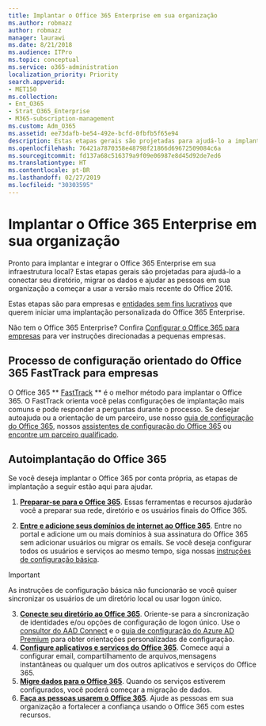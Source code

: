 ```yaml
---
title: Implantar o Office 365 Enterprise em sua organização
ms.author: robmazz
author: robmazz
manager: laurawi
ms.date: 8/21/2018
ms.audience: ITPro
ms.topic: conceptual
ms.service: o365-administration
localization_priority: Priority
search.appverid:
- MET150
ms.collection:
- Ent_O365
- Strat_O365_Enterprise
- M365-subscription-management
ms.custom: Adm_O365
ms.assetid: ee73dafb-be54-492e-bcfd-0fbfb5f65e94
description: Estas etapas gerais são projetadas para ajudá-lo a implantar o Office 365, conectar seu Active Directory, migrar seus dados e ajudar as pessoas em sua organização a começar a usar a versão mais recente do Office 2016.
ms.openlocfilehash: 76421a7870358e48798f21866d69672509084c6a
ms.sourcegitcommit: fd137a68c516379a9f09e06987e8d45d92de7ed6
ms.translationtype: HT
ms.contentlocale: pt-BR
ms.lasthandoff: 02/27/2019
ms.locfileid: "30303595"
---
```

# <a name="deploy-office-365-enterprise-for-your-organization"></a>Implantar o Office 365 Enterprise em sua organização
Pronto para implantar e integrar o Office 365 Enterprise em sua infraestrutura local? Estas etapas gerais são projetadas para ajudá-lo a conectar seu diretório, migrar os dados e ajudar as pessoas em sua organização a começar a usar a versão mais recente do Office 2016.
  
Estas etapas são para empresas e [entidades sem fins lucrativos](https://go.microsoft.com/fwlink/?LinkId=627221) que querem iniciar uma implantação personalizada do Office 365 Enterprise. 
  
Não tem o Office 365 Enterprise? Confira [Configurar o Office 365 para empresas](https://support.office.com/article/6a3a29a0-e616-4713-99d1-15eda62d04fa) para ver instruções direcionadas a pequenas empresas. 
  
## <a name="guided-enterprise-office-365-setup-process-with-fasttrack"></a>Processo de configuração orientado do Office 365 FastTrack para empresas
O Office 365 ** [FastTrack](https://docs.microsoft.com/fasttrack) ** é o melhor método para implantar o Office 365. O FastTrack orienta você pelas configurações de implantação mais comuns e pode responder a perguntas durante o processo. Se desejar autoajuda ou a orientação de um parceiro, use nosso [guia de configuração do Office 365](https://support.office.com/article/Set-up-Office-365-for-business-6a3a29a0-e616-4713-99d1-15eda62d04fa), nossos [assistentes de configuração do Office 365](https://aka.ms/o365fasttrack) ou [encontre um parceiro qualificado](https://partnercenter.microsoft.com/pt-BR/pcv/search).

## <a name="self-deployment-of-office-365"></a>Autoimplantação do Office 365
Se você deseja implantar o Office 365 por conta própria, as etapas de implantação a seguir estão aqui para ajudar.

1. **[Preparar-se para o Office 365](get-your-organization-ready-for-office-365.md)**. Essas ferramentas e recursos ajudarão você a preparar sua rede, diretório e os usuários finais do Office 365.

2. **[Entre e adicione seus domínios de internet ao Office 365](https://portal.office.com/Domains/AddDomainWizard.aspx?Scenario=AdvancedSetup)**. Entre no portal e adicione um ou mais domínios à sua assinatura do Office 365 sem adicionar usuários ou migrar os emails. Se você deseja configurar todos os usuários e serviços ao mesmo tempo, siga nossas [instruções de configuração básica](https://support.office.com/article/Set-up-Office-365-for-business-6a3a29a0-e616-4713-99d1-15eda62d04fa).

>[!IMPORTANT] 
>As instruções de configuração básica não funcionarão se você quiser sincronizar os usuários de um diretório local ou usar logon único.

3. **[Conecte seu diretório ao Office 365](https://support.office.com/article/Understanding-Office-365-Identity-and-Azure-Active-Directory-06a189e7-5ec6-4af2-94bf-a22ea225a7a9)**. Oriente-se para a sincronização de identidades e/ou opções de configuração de logon único. Use o [consultor do AAD Connect](https://aka.ms/aadconnectpwsync) e o [guia de configuração do Azure AD Premium](https://aka.ms/aadpguidance) para obter orientações personalizadas de configuração.
4. **[Configure aplicativos e serviços do Office 365](configure-services-and-applications.md)**. Comece aqui a configurar email, compartilhamento de arquivos,mensagens instantâneas ou qualquer um dos outros aplicativos e serviços do Office 365.
5. **[Migre dados para o Office 365](migrate-data-to-office-365.md)**. Quando os serviços estiverem configurados, você poderá começar a migração de dados.
6. **[Faça as pessoas usarem o Office 365](https://support.office.com/article/Get-started-with-Office-365-for-business-d6466f0d-5d13-464a-adcb-00906ae87029)**. Ajude as pessoas em sua organização a fortalecer a confiança usando o Office 365 com estes recursos.